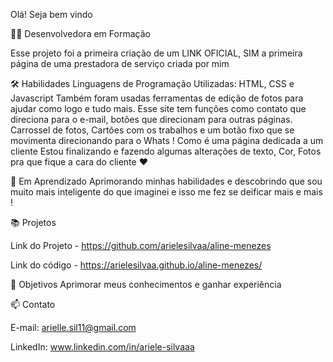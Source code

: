 Olá! Seja bem vindo

👩‍💻 Desenvolvedora em Formação

Esse projeto foi a primeira criação de um LINK OFICIAL, SIM a primeira página de uma prestadora de serviço criada por mim

🛠️ Habilidades Linguagens de Programação Utilizadas: HTML, CSS e Javascript Também foram usadas ferramentas de edição de fotos para ajudar como logo e tudo mais. Esse site tem funções como contato que direciona para o e-mail, botões que direcionam para outras páginas. Carrossel de fotos, Cartões com os trabalhos e um botão fixo que se movimenta direcionando para o Whats ! Como é uma página dedicada a um cliente Estou finalizando e fazendo algumas alterações de texto, Cor, Fotos pra que fique a cara do cliente ❤️

🌱 Em Aprendizado Aprimorando minhas habilidades e descobrindo que sou muito mais inteligente do que imaginei e isso me fez se deificar mais e mais !

📚 Projetos

Link do Projeto - https://github.com/arielesilvaa/aline-menezes

Link do código - https://arielesilvaa.github.io/aline-menezes/

🎯 Objetivos Aprimorar meus conhecimentos e ganhar experiência

📫 Contato

E-mail: arielle.sil11@gmail.com

LinkedIn: www.linkedin.com/in/ariele-silvaaa
